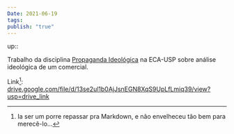 ```yaml
---
Date: 2021-06-19
tags: 
publish: "true"
---
```

up:: 

Trabalho da disciplina [Propaganda Ideológica](https://uspdigital.usp.br/jupiterweb/obterDisciplina?sgldis=CRP0171&codcur=27011&codhab=502) na ECA-USP sobre análise ideológica de um comercial.

Link[^1]: [drive.google.com/file/d/13se2ul1b0AjJsnEGN8XqS9UpLfLmiq39/view?usp=drive\_link](https://drive.google.com/file/d/13se2ul1b0AjJsnEGN8XqS9UpLfLmiq39/view?usp=drive_link)

[^1]: Ia ser um porre repassar pra Markdown, e não envelheceu tão bem para merecê-lo...
